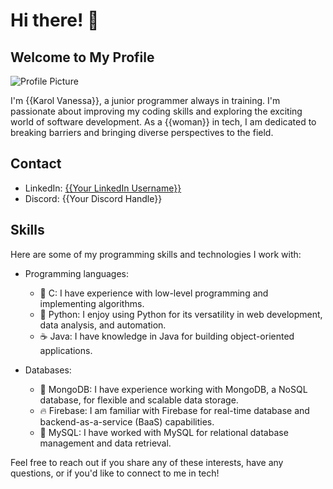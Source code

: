 # Hi there! 👋

## Welcome to My Profile

![Profile Picture](https://pbs.twimg.com/media/FvV1-p9X0AAOONT?format=png&name=small)

I'm {{Karol Vanessa}}, a  junior programmer always in training. I'm passionate about improving my coding skills and exploring the exciting world of software development. As a {{woman}} in tech, I am dedicated to breaking barriers and bringing diverse perspectives to the field.

## Contact

- LinkedIn: [{{Your LinkedIn Username}}](www.linkedin.com/in/{{karolart}})
- Discord: {{Your Discord Handle}}

## Skills

Here are some of my programming skills and technologies I work with:

- Programming languages:
  - :large_blue_diamond: C: I have experience with low-level programming and implementing algorithms.
  - :snake: Python: I enjoy using Python for its versatility in web development, data analysis, and automation.
  - :coffee: Java: I have knowledge in Java for building object-oriented applications.

- Databases:
  - :leaves: MongoDB: I have experience working with MongoDB, a NoSQL database, for flexible and scalable data storage.
  - :fire: Firebase: I am familiar with Firebase for real-time database and backend-as-a-service (BaaS) capabilities.
  - :floppy_disk: MySQL: I have worked with MySQL for relational database management and data retrieval.

Feel free to reach out if you share any of these interests, have any questions, or if you'd like to connect to me in tech!


